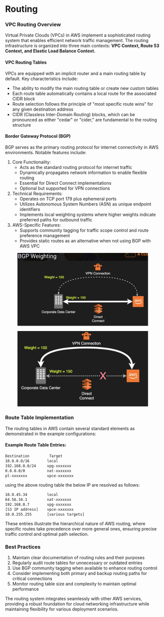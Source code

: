 # Routing

### VPC Routing Overview

Virtual Private Clouds (VPCs) in AWS implement a sophisticated routing system that enables efficient network traffic management. The routing infrastructure is organized into three main contexts: **VPC Context, Route 53 Context, and Elastic Load Balance Context.**

#### VPC Routing Tables

VPCs are equipped with an implicit router and a main routing table by default. Key characteristics include:

* The ability to modify the main routing table or create new custom tables
* Each route table automatically contains a local route for the associated CIDR block
* Route selection follows the principle of "most specific route wins" for any given destination address
* CIDR (Classless Inter-Domain Routing) blocks, which can be pronounced as either "cedar" or "cider," are fundamental to the routing structure

#### Border Gateway Protocol (BGP)

BGP serves as the primary routing protocol for internet connectivity in AWS environments. Notable features include:

1. Core Functionality:
   * Acts as the standard routing protocol for internet traffic
   * Dynamically propagates network information to enable flexible routing
   * Essential for Direct Connect implementations
   * Optional but supported for VPN connections
2. Technical Requirements:
   * Operates on TCP port 179 plus ephemeral ports
   * Utilizes Autonomous System Numbers (ASN) as unique endpoint identifiers
   * Implements local weighting systems where higher weights indicate preferred paths for outbound traffic
3. AWS-Specific Features:
   * Supports community tagging for traffic scope control and route preference management
   * Provides static routes as an alternative when not using BGP with AWS VPC

<figure><img src="../../../../.gitbook/assets/image (97).png" alt=""><figcaption></figcaption></figure>

<figure><img src="../../../../.gitbook/assets/image (98).png" alt=""><figcaption></figcaption></figure>

### Route Table Implementation

The routing tables in AWS contain several standard elements as demonstrated in the example configurations:

#### Example Route Table Entries:

```
Destination         Target
10.0.0.0/16        local
192.168.0.0/24     vpg-xxxxxxx
0.0.0.0/0          nat-xxxxxxx
pl-xxxxxxx         vpce-xxxxxxx
```

using the above routing table the below IP are resolved as follows:

```
10.0.45.34         local
64.56.34.1         nat-xxxxxxx
192.168.0.7        vpg-xxxxxxx
[S3 IP address]    vpce-xxxxxxx
10.0.255.255       [various targets]
```

These entries illustrate the hierarchical nature of AWS routing, where specific routes take precedence over more general ones, ensuring precise traffic control and optimal path selection.

### Best Practices

1. Maintain clear documentation of routing rules and their purposes
2. Regularly audit route tables for unnecessary or outdated entries
3. Use BGP community tagging when available to enhance routing control
4. Consider implementing both primary and backup routing paths for critical connections
5. Monitor routing table size and complexity to maintain optimal performance

The routing system integrates seamlessly with other AWS services, providing a robust foundation for cloud networking infrastructure while maintaining flexibility for various deployment scenarios.
